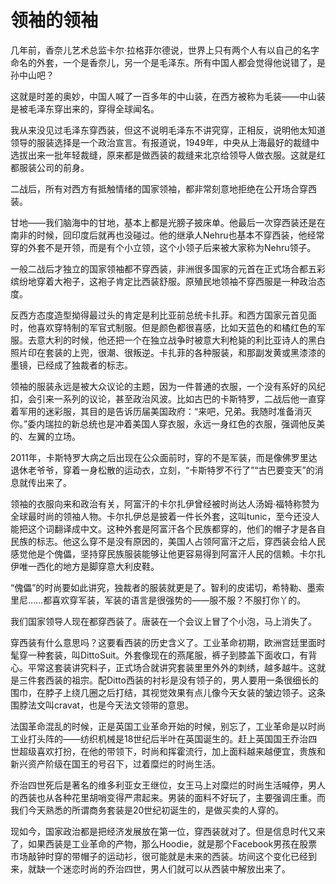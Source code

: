 # 领袖的领袖

几年前，香奈儿艺术总监卡尔·拉格菲尔德说，世界上只有两个人有以自己的名字命名的外套，一个是香奈儿，另一个是毛泽东。所有中国人都会觉得他说错了，是孙中山吧？

这就是时差的奥妙，中国人喊了一百多年的中山装，在西方被称为毛装——中山装是被毛泽东穿出来的，穿得全球闻名。

我从来没见过毛泽东穿西装，但这不说明毛泽东不讲究穿，正相反，说明他太知道领导的服装选择是一个政治宣言。有报道说，1949年，中央从上海最好的裁缝中选拔出来一批年轻裁缝，原来都是做西装的裁缝来北京给领导人做衣服。这就是红都服装公司的前身。

二战后，所有对西方有抵触情绪的国家领袖，都非常刻意地拒绝在公开场合穿西装。

甘地——我们脑海中的甘地，基本上都是光膀子披床单。他最后一次穿西装还是在南非的时候，回印度后就再也没碰过。他的继承人Nehru也基本不穿西装，他经常穿的外套不是开领，而是有个小立领，这个小领子后来被大家称为Nehru领子。

一般二战后才独立的国家领袖都不穿西装，非洲很多国家的元首在正式场合都五彩缤纷地穿着大袍子，这袍子肯定比西装舒服。原殖民地领袖不穿西服是一种政治态度。

反西方态度造型拗得最过头的肯定是利比亚前总统卡扎菲。和西方国家元首见面时，他喜欢穿特制的军官式制服。但是颜色都很喜感，比如天蓝色的和橘红色的军服。去意大利的时候，他还把一个在独立战争时被意大利枪毙的利比亚诗人的黑白照片印在套装的上兜，很潮、很叛逆。卡扎菲的各种服装，和那副发黄或黑漆漆的墨镜，已经成了独裁者的标志。

领袖的服装永远是被大众议论的主题，因为一件普通的衣服，一个没有系好的风纪扣，会引来一系列的议论，甚至政治风波。比如古巴的卡斯特罗，二战后他一直穿着军用的迷彩服，其目的是告诉历届美国政府：“来吧，兄弟。我随时准备消灭你。”委内瑞拉的新总统也是冲着美国人穿衣服，永远一身红色的衣服，强调他反美的、左翼的立场。

2011年，卡斯特罗大病之后出现在公众面前时，穿的不是军装，而是像佛罗里达退休老爷爷，穿着一身松散的运动衣，立刻，“卡斯特罗不行了”“古巴要变天”的消息就传出来了。

领袖的衣服向来和政治有关，阿富汗的卡尔扎伊曾经被时尚达人汤姆·福特称赞为全球最时尚的领袖人物。卡尔扎伊总是披着一件长外套，这叫tunic，至今还没人能把这个词翻译成中文。这种外套是阿富汗各个民族都穿的，他们的帽子才是各自民族的标志。他这么穿不是没有原因的，美国人占领阿富汗之后，穿西装会给人民感觉他是个傀儡，坚持穿民族服装能够让他更容易得到阿富汗人民的信赖。卡尔扎伊唯一西化的地方是脚穿意大利皮鞋。

“傀儡”的时尚要如此讲究，独裁者的服装就更是了。智利的皮诺切，希特勒、墨索里尼……都喜欢穿军装，军装的语言是很强势的——服不服？不服打你丫的。

我们国家领导人现在都穿西装了。唐装在一个会议上冒了个小泡，马上消失了。

穿西装有什么意思吗？这要看西装的历史含义了。工业革命初期，欧洲宫廷里面时髦穿一种套装，叫DittoSuit。外套像现在的燕尾服，裤子到膝盖下面收口，有背心。平常这套装讲究料子，正式场合就讲究套装里里外外的刺绣，越多越牛。这就是三件套西装的祖宗。配Ditto西装的衬衫是没有领子的，男人要用一条很细长的围巾，在脖子上绕几圈之后打结，其视觉效果有点儿像今天女装的皱边领子。这条围脖法文叫cravat，也是今天法文领带的意思。

法国革命混乱的时候，正是英国工业革命开始的时候，别忘了，工业革命是以时尚工业打头阵的——纺织机械是18世纪后半叶在英国诞生的。赶上英国国王乔治四世超级喜欢打扮，在他的带领下，时尚和挥霍流行，加上面料越来越便宜，贵族和新兴资产阶级在国王的号召下，过着糜烂的时尚生活。

乔治四世死后是著名的维多利亚女王继位，女王马上对糜烂的时尚生活喊停，男人的西装也从各种花里胡哨变得严肃起来。男装的面料不好玩了，主要强调庄重。而我们今天熟悉的所谓商务套装是20世纪初诞生的，是做买卖的人穿的。

现如今，国家政治都是把经济发展放在第一位，穿西装就对了。但是信息时代又来了，如果西装是工业革命的产物，那么Hoodie，就是那个Facebook男孩在股票市场敲钟时穿的带帽子的运动衫，很可能就是未来的西装。坊间这个变化已经到来，就缺一个迷恋时尚的乔治四世，男人们就可以从西装中解放出来了。